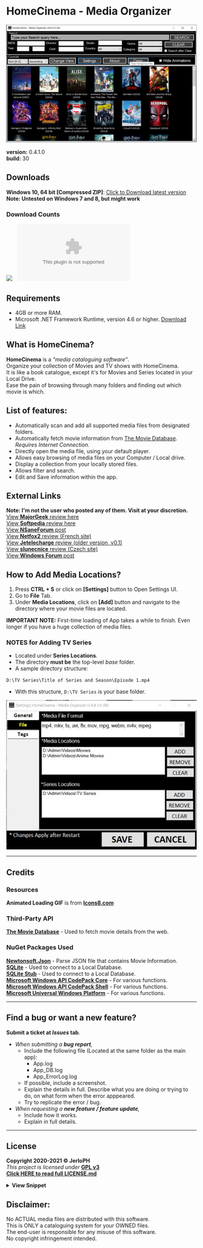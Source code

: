 # HomeCinema - Media Organizer

<img src="/data/v0.4.1.jpg"></img>

**version:**	0.4.1.0 <br>
**build:**		30

## Downloads

**Windows 10, 64 bit [Compressed ZIP]**: [Click to Download latest version](https://github.com/JerloPH/HomeCinema/releases/download/v0.4.1.0/HomeCinema-Windows.zip "Download, Extract and Open 'HomeCinema' Executable file") <br>
**Note: Untested on Windows 7 and 8, but might work**

### Download Counts
[![](https://img.shields.io/github/downloads/JerloPH/HomeCinema/total.svg)]() &nbsp;
[![](https://img.shields.io/github/downloads/JerloPH/HomeCinema/latest/HomeCinema-Windows.zip)]()

## Requirements
- 4GB or more RAM. <br>
- Microsoft .NET Framework Runtime, version 4.6 or higher. [Download Link](https://dotnet.microsoft.com/download/dotnet-framework/net46) <br>

## What is HomeCinema?
**HomeCinema** is a *"media cataloguing software"*. <br>
Organize your collection of Movies and TV shows with HomeCinema. <br>
It is like a book catalogue, except it's for Movies and Series located in your Local Drive. <br>
Ease the pain of browsing through many folders and finding out which movie is which.
	
## List of features:
- Automatically scan and add all supported media files from designated folders.
- Automatically fetch movie information from [The Movie Database](https://www.themoviedb.org/). *Requires Internet Connection.*
- Directly open the media file, using your default player.
- Allows easy browsing of media files on your Computer / Local drive.
- Display a collection from your locally stored files.
- Allows filter and search.
- Edit and Save information within the app.

## External Links
**Note: I'm not the user who posted any of them. Visit at your discretion.** <br>
[View **MajorGeek** review here](https://www.majorgeeks.com/files/details/homecinema.html) <br>
[View **Softpedia** review here](https://www.softpedia.com/get/Multimedia/Video/Other-VIDEO-Tools/HomeCinema.shtml) <br>
[View **NSaneForum** post](https://nsaneforums.com/topic/402520-homecinema-0410/?tab=comments#comment-1667568) <br>
[View **Netfox2** review (French site)](https://www.netfox2.net/modules/wfdownloads/singlefile.php?cid=123&lid=2181) <br>
[View **Jetelecharge** review (older version, v0.1)](https://www.jetelecharge.com/Bureautique/10226.php) <br>
[View **slunecnice** review (Czech site)](https://www.slunecnice.cz/sw/homecinema/) <br>
[View **Windows Forum** post](https://windowsforum.kr/data/15547097)

## How to Add Media Locations?
1. Press **CTRL + S** or click on **[Settings]** button to Open Settings UI.
2. Go to **File** Tab.
3. Under **Media Locations**, click on **[Add]** button and navigate to the directory where your movie files are located. <br>

**IMPORTANT NOTE:** First-time loading of App takes a while to finish. Even longer if you have a huge collection of media files. <br>

### NOTES for Adding TV Series
  - Located under **Series Locations**.
  - The directory **must be** the top-level *base* folder.
  - A sample directory structure:
```
D:\TV Series\Title of Series and Season\Episode 1.mp4
```
  - With this structure, ``D:\TV Series`` is your base folder.
  
<img src="/data/guide_add_mediaseries_paths.jpg"></img>

****

## Credits

### Resources
**Animated Loading GIF** is from [**Icons8.com**](https://icons8.com/preloaders/) <br>

### Third-Party API
[**The Movie Database**](https://www.themoviedb.org/) - Used to fetch movie details from the web. <br>

### NuGet Packages Used
[**Newtonsoft.Json**](https://www.newtonsoft.com/json) - Parse JSON file that contains Movie Information. <br>
[**SQLite**](https://www.nuget.org/packages/System.Data.SQLite.Core/) - Used to connect to a Local Database.<br>
[**SQLite Stub**](https://packages.nuget.org/packages/Stub.System.Data.SQLite.Core.NetFramework/) - Used to connect to a Local Database. <br>
[**Microsoft Windows API CodePack Core**](https://www.nuget.org/packages/Microsoft-WindowsAPICodePack-Core/) - For various functions. <br>
[**Microsoft Windows API CodePack Shell**](https://www.nuget.org/packages/Microsoft-WindowsAPICodePack-Shell/) - For various functions. <br>
[**Microsoft Universal Windows Platform**](https://www.nuget.org/packages/Microsoft.NETCore.UniversalWindowsPlatform/) - For various functions. <br>
****

## Find a bug or want a new feature?

**Submit a ticket at *Issues* tab**.
- *When submitting a **bug report**,*
  - Include the following file (Located at the same folder as the main app):
    - App.log
    - App_DB.log
    - App_ErrorLog.log
  - If possible, include a screenshot.
  - Explain the details in full. Describe what you are doing or trying to do, on what form when the error apppeared.
  - Try to replicate the error / bug.
- *When requesting a **new feature / feature update**,*
  - Include how it works.
  - Explain in full details.
****

## License

**Copyright 2020-2021 © JerloPH** <br>
*This project is licensed under* **[GPL v3](https://www.gnu.org/licenses/gpl-3.0.html)** <br>
**[Click HERE to read full LICENSE.md](/LICENSE.md)**

<details>
	<summary> <b>View Snippet</b> </summary>
	
    <b>HomeCinema - Organize your Movie Collection</b>
    <b>Copyright (C) 2021  JerloPH (https://github.com/JerloPH)</b>

    This program is free software: you can redistribute it and/or modify
    it under the terms of the GNU General Public License as published by
    the Free Software Foundation, either version 3 of the License, or
    (at your option) any later version.

    This program is distributed in the hope that it will be useful,
    but WITHOUT ANY WARRANTY; without even the implied warranty of
    MERCHANTABILITY or FITNESS FOR A PARTICULAR PURPOSE.  See the
    GNU General Public License for more details.

    You should have received a copy of the GNU General Public License
    along with this program.  If not, see <https://www.gnu.org/licenses/>.
</details>

## Disclaimer:

No ACTUAL media files are distributed with this software. <br>
This is ONLY a cataloguing system for your OWNED files. <br>
The end-user is responsible for any misuse of this software. <br>
No copyright infringement intended.
